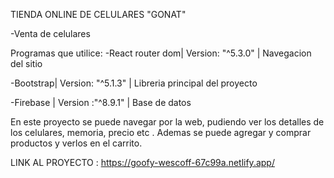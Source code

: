 
TIENDA ONLINE DE CELULARES "GONAT"

-Venta de celulares

Programas que utilice: 
-React router dom| Version: "^5.3.0" | Navegacion del sitio

-Bootstrap| Version: "^5.1.3" | Libreria principal del proyecto

-Firebase | Version :"^8.9.1" | Base de datos

En este proyecto se puede navegar por la web, pudiendo ver los detalles de los celulares, memoria, precio etc .
Ademas  se puede agregar y comprar productos y verlos en el carrito.

LINK AL PROYECTO :  https://goofy-wescoff-67c99a.netlify.app/

